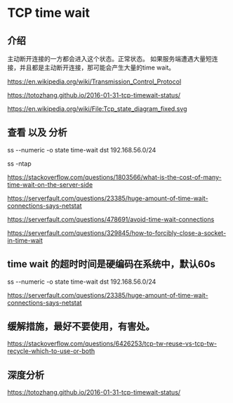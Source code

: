 # TCP time wait

## 介绍
主动断开连接的一方都会进入这个状态。正常状态。
如果服务端遭遇大量短连接，并且都是主动断开连接，那可能会产生大量的time wait。

https://en.wikipedia.org/wiki/Transmission_Control_Protocol

https://totozhang.github.io/2016-01-31-tcp-timewait-status/

https://en.wikipedia.org/wiki/File:Tcp_state_diagram_fixed.svg

## 查看 以及 分析
ss --numeric -o state time-wait dst 192.168.56.0/24

ss -ntap

https://stackoverflow.com/questions/1803566/what-is-the-cost-of-many-time-wait-on-the-server-side

https://serverfault.com/questions/23385/huge-amount-of-time-wait-connections-says-netstat

https://serverfault.com/questions/478691/avoid-time-wait-connections

https://serverfault.com/questions/329845/how-to-forcibly-close-a-socket-in-time-wait

## time wait 的超时时间是硬编码在系统中，默认60s
ss --numeric -o state time-wait dst 192.168.56.0/24

https://serverfault.com/questions/23385/huge-amount-of-time-wait-connections-says-netstat

## 缓解措施，最好不要使用，有害处。
https://stackoverflow.com/questions/6426253/tcp-tw-reuse-vs-tcp-tw-recycle-which-to-use-or-both

## 深度分析
https://totozhang.github.io/2016-01-31-tcp-timewait-status/